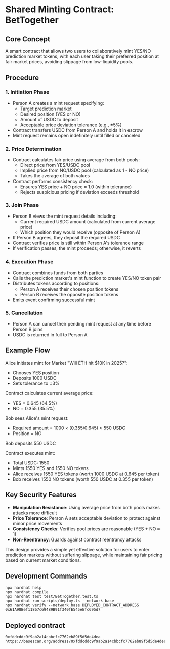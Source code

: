 # Shared Minting Contract: BetTogether

## Core Concept

A smart contract that allows two users to collaboratively mint YES/NO prediction market tokens, with each user taking their preferred position at fair market prices, avoiding slippage from low-liquidity pools.

## Procedure

### 1. Initiation Phase

- Person A creates a mint request specifying:
  - Target prediction market
  - Desired position (YES or NO)
  - Amount of USDC to deposit
  - Acceptable price deviation tolerance (e.g., ±5%)
- Contract transfers USDC from Person A and holds it in escrow
- Mint request remains open indefinitely until filled or canceled

### 2. Price Determination

- Contract calculates fair price using average from both pools:
  - Direct price from YES/USDC pool
  - Implied price from NO/USDC pool (calculated as 1 - NO price)
  - Takes the average of both values
- Contract performs consistency check:
  - Ensures YES price + NO price ≈ 1.0 (within tolerance)
  - Rejects suspicious pricing if deviation exceeds threshold

### 3. Join Phase

- Person B views the mint request details including:
  - Current required USDC amount (calculated from current average price)
  - Which position they would receive (opposite of Person A)
- If Person B agrees, they deposit the required USDC
- Contract verifies price is still within Person A's tolerance range
- If verification passes, the mint proceeds; otherwise, it reverts

### 4. Execution Phase

- Contract combines funds from both parties
- Calls the prediction market's mint function to create YES/NO token pair
- Distributes tokens according to positions:
  - Person A receives their chosen position tokens
  - Person B receives the opposite position tokens
- Emits event confirming successful mint

### 5. Cancellation

- Person A can cancel their pending mint request at any time before Person B joins
- USDC is returned in full to Person A

## Example Flow

Alice initiates mint for Market "Will ETH hit $10K in 2025?":
- Chooses YES position
- Deposits 1000 USDC
- Sets tolerance to ±3%

Contract calculates current average price:
- YES = 0.645 (64.5%)
- NO = 0.355 (35.5%)

Bob sees Alice's mint request:
- Required amount = 1000 × (0.355/0.645) ≈ 550 USDC
- Position = NO

Bob deposits 550 USDC

Contract executes mint:
- Total USDC: 1550
- Mints 1550 YES and 1550 NO tokens
- Alice receives 1550 YES tokens (worth 1000 USDC at 0.645 per token)
- Bob receives 1550 NO tokens (worth 550 USDC at 0.355 per token)

## Key Security Features

- **Manipulation Resistance**: Using average price from both pools makes attacks more difficult
- **Price Tolerance**: Person A sets acceptable deviation to protect against minor price movements
- **Consistency Checks**: Verifies pool prices are reasonable (YES + NO ≈ 1)
- **Non-Reentrancy**: Guards against contract reentrancy attacks

This design provides a simple yet effective solution for users to enter prediction markets without suffering slippage, while maintaining fair pricing based on current market conditions.

## Development Commands

```shell
npx hardhat help
npx hardhat compile
npx hardhat test test/BetTogether.test.ts
npx hardhat run scripts/deploy.ts --network base
npx hardhat verify --network base DEPLOYED_CONTRACT_ADDRESS 0x61A98Bef11867c69489B91f340fE545eEfc695d7
```

## Deployed contract

```shell
0xfddcddc9f9ab2a14cbbcfc7762eb89f5d5de4dea
https://basescan.org/address/0xfddcddc9f9ab2a14cbbcfc7762eb89f5d5de4dea#code
```
